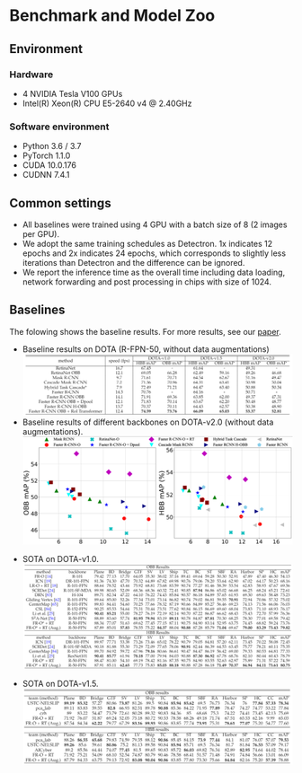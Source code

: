 # Benchmark and Model Zoo

## Environment

### Hardware

- 4 NVIDIA Tesla V100 GPUs
- Intel(R) Xeon(R) CPU E5-2640 v4 @ 2.40GHz
### Software environment

- Python 3.6 / 3.7
- PyTorch 1.1.0
- CUDA 10.0.176
- CUDNN 7.4.1

## Common settings

- All baselines were trained using 4 GPU with a batch size of 8 (2 images per GPU). 
- We adopt the same training schedules as Detectron. 1x indicates 12 epochs and 2x indicates 24 epochs, which corresponds to slightly less iterations than Detectron and the difference can be ignored.
- We report the inference time as the overall time including data loading, network forwarding and post processing in chips with size of 1024.


## Baselines
The folowing shows the baseline results. For more results, see our [paper](https://arxiv.org/abs/2102.12219).
- Baseline results on DOTA (R-FPN-50, without data augmentations)
![benchmarks](benchmarks-dota.png)
- Baseline results of different backbones on DOTA-v2.0 (without data augmentations). 
![speed](speed_accuracy_v8.png)

[comment]: <> (- Ablation study of data augmentation on DOTA-v1.5.)

[comment]: <> (![dataaug]&#40;data-aug.png&#41;)

- SOTA on DOTA-v1.0.
![sota-dota1](sota-dota1.png)

- SOTA on DOTA-v1.5.
![sota-dota15](sota-dota15.png)